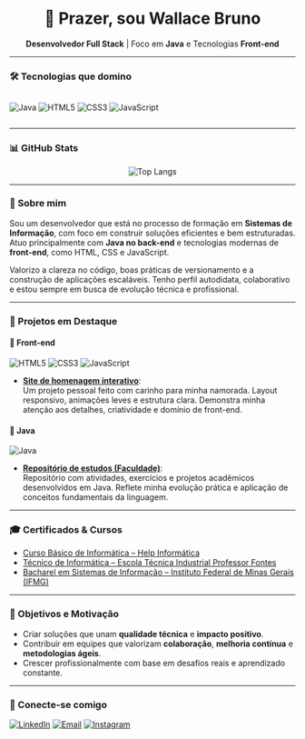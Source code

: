<h1 align="center">👋 Prazer, sou Wallace Bruno</h1>

<p align="center"><b>Desenvolvedor Full Stack</b> | Foco em <b>Java</b> e Tecnologias <b>Front-end</b></p>

---

### 🛠 Tecnologias que domino

<div style="display: flex; gap: 6px;">
  
![Java](https://img.shields.io/badge/Java-ED8B00?style=flat&logo=java&logoColor=white)
![HTML5](https://img.shields.io/badge/HTML5-E34F26?style=flat&logo=html5&logoColor=white)
![CSS3](https://img.shields.io/badge/CSS3-1572B6?style=flat&logo=css3&logoColor=white)
![JavaScript](https://img.shields.io/badge/JavaScript-F7DF1E?style=flat&logo=javascript&logoColor=black)

</div>



---

### 📊 GitHub Stats

<div align="center">
  
![Top Langs](https://github-readme-stats.vercel.app/api/top-langs/?username=wallacebrunospsouza&layout=compact&theme=tokyonight)

</div>

---

### 💼 Sobre mim

Sou um desenvolvedor que está no processo de formação em **Sistemas de Informação**, com foco em construir soluções eficientes e bem estruturadas. Atuo principalmente com **Java no back-end** e tecnologias modernas de **front-end**, como HTML, CSS e JavaScript.

Valorizo a clareza no código, boas práticas de versionamento e a construção de aplicações escaláveis. Tenho perfil autodidata, colaborativo e estou sempre em busca de evolução técnica e profissional.

---

### 🚀 Projetos em Destaque

#### 📌 Front-end

![HTML5](https://img.shields.io/badge/HTML5-E34F26?style=flat&logo=html5&logoColor=white)
![CSS3](https://img.shields.io/badge/CSS3-1572B6?style=flat&logo=css3&logoColor=white)
![JavaScript](https://img.shields.io/badge/JavaScript-F7DF1E?style=flat&logo=javascript&logoColor=black)

- [**Site de homenagem interativo**](https://github.com/wallacebrunospsouza/Declaracao_amor):  
  Um projeto pessoal feito com carinho para minha namorada. Layout responsivo, animações leves e estrutura clara. Demonstra minha atenção aos detalhes, criatividade e domínio de front-end.

#### 📌 Java

![Java](https://img.shields.io/badge/Java-ED8B00?style=flat&logo=java&logoColor=white)

- [**Repositório de estudos (Faculdade)**](https://github.com/wallacebrunospsouza/Faculdade):  
  Repositório com atividades, exercícios e projetos acadêmicos desenvolvidos em Java. Reflete minha evolução prática e aplicação de conceitos fundamentais da linguagem.

---

### 🎓 Certificados & Cursos

- [Curso Básico de Informática – Help Informática](#)  
- [Técnico de Informática – Escola Técnica Industrial Professor Fontes](#)  
- [Bacharel em Sistemas de Informação – Instituto Federal de Minas Gerais (IFMG)](#)  

---

### 🎯 Objetivos e Motivação

- Criar soluções que unam **qualidade técnica** e **impacto positivo**.
- Contribuir em equipes que valorizam **colaboração**, **melhoria contínua** e **metodologias ágeis**.
- Crescer profissionalmente com base em desafios reais e aprendizado constante.

---

### 🤝 Conecte-se comigo

[![LinkedIn](https://img.shields.io/badge/-LinkedIn-0A66C2?style=flat&logo=linkedin&logoColor=white)](https://www.linkedin.com/in/wallace-bruno-santos-pereira-de-souza-a50957223)
[![Email](https://img.shields.io/badge/-Email-D14836?style=flat&logo=gmail&logoColor=white)](mailto:wallacebrunospsouza82@gmail.com)
[![Instagram](https://img.shields.io/badge/Instagram-@wallace26__bruno-purple?logo=instagram)](https://www.instagram.com/wallace26_bruno/)



